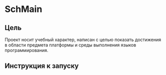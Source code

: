 # SchMain

## Цель
Проект носит учебный характер, написан с целью показать достижения в области предмета платформы и среды выполнения языков программирования.

## Инструкция к запуску